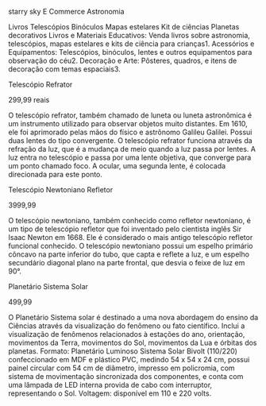 starry sky
E Commerce Astronomia

Livros
Telescópios
Binóculos
Mapas estelares
Kit de ciências
Planetas decorativos
Livros e Materiais Educativos: Venda livros sobre astronomia, telescópios, mapas estelares e kits de ciência para crianças1.
Acessórios e Equipamentos: Telescópios, binóculos, lentes e outros equipamentos para observação do céu2.
Decoração e Arte: Pôsteres, quadros, e itens de decoração com temas espaciais3.






Telescópio Refrator

299,99 reais

O telescópio refrator, também chamado de luneta ou luneta astronômica é um instrumento utilizado para observar objetos muito distantes. Em 1610, ele foi aprimorado pelas mãos do físico e astrônomo Galileu Galilei. Possui duas lentes do tipo convergente. O telescópio refrator funciona através da refração da luz, que é a mudança de meio quando a luz passa por lentes. A luz entra no telescópio e passa por uma lente objetiva, que converge para um ponto chamado foco. A ocular, uma segunda lente, é colocada direcionada para este ponto. 



Telescópio Newtoniano Refletor

3999,99

O telescópio newtoniano, também conhecido como refletor newtoniano, é um tipo de telescópio refletor que foi inventado pelo cientista inglês Sir Isaac Newton em 1668. Ele é considerado o mais antigo telescópio refletor funcional conhecido. 
O telescópio newtoniano possui um espelho primário côncavo na parte inferior do tubo, que capta e reflete a luz, e um espelho secundário diagonal plano na parte frontal, que desvia o feixe de luz em 90°. 


Planetário Sistema Solar

499,99

O Planetário Sistema solar é destinado a uma nova abordagem do ensino da Ciências através da visualização do fenômeno ou fato científico. Inclui a visualização de fenômenos relacionados à estações do ano, orientação, movimentos da Terra, movimentos do Sol, movimentos da Lua e órbitas dos planetas. Formato: Planetário Luminoso Sistema Solar Bivolt (110/220) confeccionado em MDF e plástico PVC, medindo 54 x 54 x 24 cm, possui painel circular com 54 cm de diâmetro, impresso em policromia, com sistema de movimentação sincronizada dos componentes, e conta com uma lâmpada de LED interna provida de cabo com interruptor, representando o Sol. Voltagem: disponível em 110 e 220 volts.